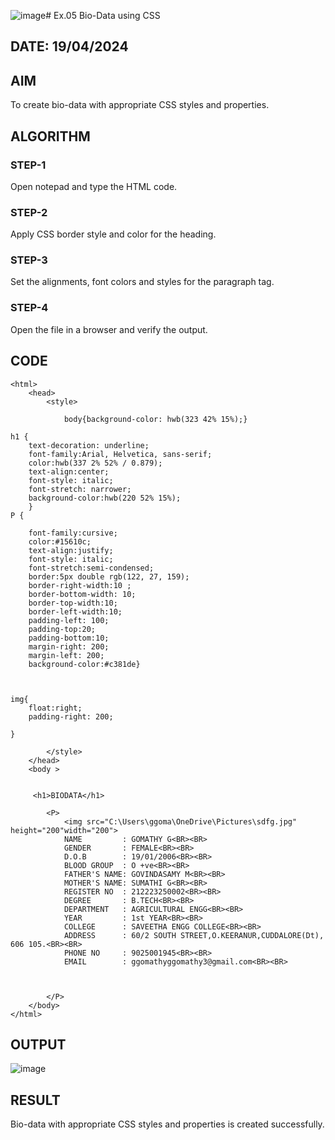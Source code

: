 ![image](https://github.com/GOMATHY1719/Ex05/assets/165985023/45b07e55-52e8-4d65-833a-cb06f60c31e7)# Ex.05 Bio-Data using CSS
## DATE: 19/04/2024
## AIM
  To create bio-data with appropriate CSS styles and properties.

## ALGORITHM
### STEP-1
  Open notepad and type the HTML code.

### STEP-2
  Apply CSS border style and color for the heading.

### STEP-3
  Set the alignments, font colors and styles for the paragraph tag.

### STEP-4
  Open the file in a browser and verify the output.
  
## CODE
```
<html>
    <head>
        <style>
            
            body{background-color: hwb(323 42% 15%);}
            
h1 {
    text-decoration: underline;
    font-family:Arial, Helvetica, sans-serif;
    color:hwb(337 2% 52% / 0.879);
    text-align:center;
    font-style: italic;
    font-stretch: narrower;
    background-color:hwb(220 52% 15%);
    }
P {
 
    font-family:cursive;
    color:#15610c;
    text-align:justify;
    font-style: italic;
    font-stretch:semi-condensed;
    border:5px double rgb(122, 27, 159);
    border-right-width:10 ;
    border-bottom-width: 10;
    border-top-width:10;
    border-left-width:10;
    padding-left: 100;
    padding-top:20;
    padding-bottom:10;
    margin-right: 200;
    margin-left: 200;
    background-color:#c381de}

   

img{
    float:right;
    padding-right: 200;

}

        </style>
    </head>
    <body >
           
      
     <h1>BIODATA</h1>

        <P>
            <img src="C:\Users\ggoma\OneDrive\Pictures\sdfg.jpg"  height="200"width="200">
            NAME         : GOMATHY G<BR><BR>
            GENDER       : FEMALE<BR><BR>
            D.O.B        : 19/01/2006<BR><BR>
            BLOOD GROUP  : O +ve<BR><BR>
            FATHER'S NAME: GOVINDASAMY M<BR><BR> 
            MOTHER'S NAME: SUMATHI G<BR><BR>
            REGISTER NO  : 212223250002<BR><BR>
            DEGREE       : B.TECH<BR><BR>
            DEPARTMENT   : AGRICULTURAL ENGG<BR><BR>
            YEAR         : 1st YEAR<BR><BR>
            COLLEGE      : SAVEETHA ENGG COLLEGE<BR><BR>
            ADDRESS      : 60/2 SOUTH STREET,O.KEERANUR,CUDDALORE(Dt), 606 105.<BR><BR>
            PHONE NO     : 9025001945<BR><BR>
            EMAIL        : ggomathyggomathy3@gmail.com<BR><BR>



        </P>
    </body>
</html>
```


## OUTPUT
![image](https://github.com/GOMATHY1719/Ex05/assets/165985023/60f17584-fb21-49c3-8c7b-077bb759c7bc)

## RESULT
  Bio-data with appropriate CSS styles and properties is created successfully.
